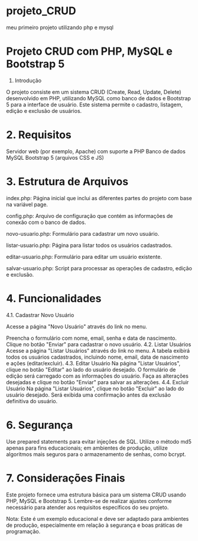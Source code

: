 # projeto_CRUD
meu primeiro projeto utilizando php e mysql 

# Projeto CRUD com PHP, MySQL e Bootstrap 5
1. Introdução
   
O projeto consiste em um sistema CRUD (Create, Read, Update, Delete) desenvolvido em PHP, utilizando MySQL como banco de dados e Bootstrap 5 para a interface de usuário. Este sistema permite o cadastro, listagem, edição e exclusão de usuários.

# 2. Requisitos
 Servidor web (por exemplo, Apache) com suporte a PHP
 Banco de dados MySQL
 Bootstrap 5 (arquivos CSS e JS)

# 3. Estrutura de Arquivos
index.php: Página inicial que inclui as diferentes partes do projeto com base na variável page.

config.php: Arquivo de configuração que contém as informações de conexão com o banco de dados.

novo-usuario.php: Formulário para cadastrar um novo usuário.

listar-usuario.php: Página para listar todos os usuários cadastrados.

editar-usuario.php: Formulário para editar um usuário existente.

salvar-usuario.php: Script para processar as operações de cadastro, edição e exclusão.

# 4. Funcionalidades
4.1. Cadastrar Novo Usuário

Acesse a página "Novo Usuário" através do link no menu.

Preencha o formulário com nome, email, senha e data de nascimento.
Clique no botão "Enviar" para cadastrar o novo usuário.
4.2. Listar Usuários
Acesse a página "Listar Usuários" através do link no menu.
A tabela exibirá todos os usuários cadastrados, incluindo nome, email, data de nascimento e ações (editar/excluir).
4.3. Editar Usuário
Na página "Listar Usuários", clique no botão "Editar" ao lado do usuário desejado.
O formulário de edição será carregado com as informações do usuário.
Faça as alterações desejadas e clique no botão "Enviar" para salvar as alterações.
4.4. Excluir Usuário
Na página "Listar Usuários", clique no botão "Excluir" ao lado do usuário desejado.
Será exibida uma confirmação antes da exclusão definitiva do usuário.

# 6. Segurança
Use prepared statements para evitar injeções de SQL.
Utilize o método md5 apenas para fins educacionais; em ambientes de produção, utilize algoritmos mais seguros para o armazenamento de senhas, como bcrypt.

# 7. Considerações Finais
Este projeto fornece uma estrutura básica para um sistema CRUD usando PHP, MySQL e Bootstrap 5. Lembre-se de realizar ajustes conforme necessário para atender aos requisitos específicos do seu projeto.

Nota: Este é um exemplo educacional e deve ser adaptado para ambientes de produção, especialmente em relação à segurança e boas práticas de programação.
